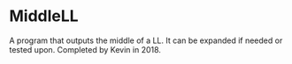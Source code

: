 # MiddleLL

A program that outputs the middle of a LL. It can be expanded if needed or tested upon. Completed by Kevin in 2018.

